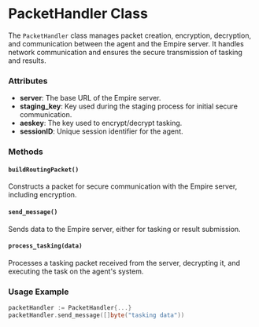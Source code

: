 # PacketHandler Class

The `PacketHandler` class manages packet creation, encryption, decryption, and communication between the agent and the Empire server. It handles network communication and ensures the secure transmission of tasking and results.

### Attributes

- **server**: The base URL of the Empire server.
- **staging_key**: Key used during the staging process for initial secure communication.
- **aeskey**: The key used to encrypt/decrypt tasking.
- **sessionID**: Unique session identifier for the agent.

### Methods

#### `buildRoutingPacket()`
Constructs a packet for secure communication with the Empire server, including encryption.

#### `send_message()`
Sends data to the Empire server, either for tasking or result submission.

#### `process_tasking(data)`
Processes a tasking packet received from the server, decrypting it, and executing the task on the agent's system.

### Usage Example

```go
packetHandler := PacketHandler{...}
packetHandler.send_message([]byte("tasking data"))
```